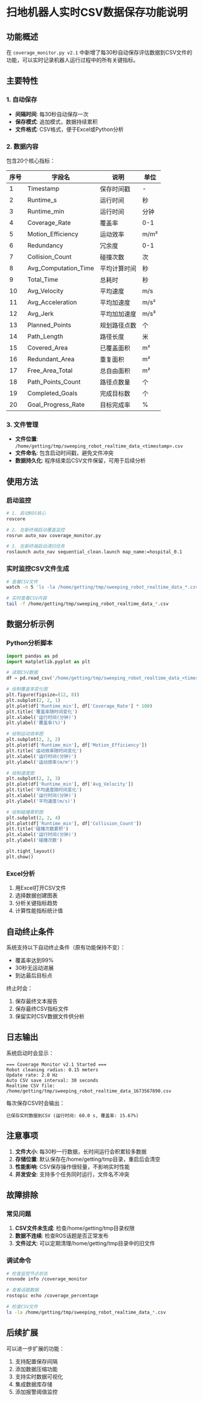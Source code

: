 # 扫地机器人实时CSV数据保存功能说明

## 功能概述

在 `coverage_monitor.py v2.1` 中新增了每30秒自动保存评估数据到CSV文件的功能，可以实时记录机器人运行过程中的所有关键指标。

## 主要特性

### 1. 自动保存
- **间隔时间**: 每30秒自动保存一次
- **保存模式**: 追加模式，数据持续累积
- **文件格式**: CSV格式，便于Excel或Python分析

### 2. 数据内容
包含20个核心指标：

| 序号 | 字段名 | 说明 | 单位 |
|------|--------|------|------|
| 1 | Timestamp | 保存时间戳 | - |
| 2 | Runtime_s | 运行时间 | 秒 |
| 3 | Runtime_min | 运行时间 | 分钟 |
| 4 | Coverage_Rate | 覆盖率 | 0-1 |
| 5 | Motion_Efficiency | 运动效率 | m/m² |
| 6 | Redundancy | 冗余度 | 0-1 |
| 7 | Collision_Count | 碰撞次数 | 次 |
| 8 | Avg_Computation_Time | 平均计算时间 | 秒 |
| 9 | Total_Time | 总耗时 | 秒 |
| 10 | Avg_Velocity | 平均速度 | m/s |
| 11 | Avg_Acceleration | 平均加速度 | m/s² |
| 12 | Avg_Jerk | 平均加加速度 | m/s³ |
| 13 | Planned_Points | 规划路径点数 | 个 |
| 14 | Path_Length | 路径长度 | 米 |
| 15 | Covered_Area | 已覆盖面积 | m² |
| 16 | Redundant_Area | 重复面积 | m² |
| 17 | Free_Area_Total | 总自由面积 | m² |
| 18 | Path_Points_Count | 路径点数量 | 个 |
| 19 | Completed_Goals | 完成目标数 | 个 |
| 20 | Goal_Progress_Rate | 目标完成率 | % |

### 3. 文件管理
- **文件位置**: `/home/getting/tmp/sweeping_robot_realtime_data_<timestamp>.csv`
- **文件命名**: 包含启动时间戳，避免文件冲突
- **数据持久化**: 程序结束后CSV文件保留，可用于后续分析

## 使用方法

### 启动监控
```bash
# 1. 启动ROS核心
roscore

# 2. 在新终端启动覆盖监控
rosrun auto_nav coverage_monitor.py

# 3. 在新终端启动清扫任务
roslaunch auto_nav sequential_clean.launch map_name:=hospital_0.1
```

### 实时监控CSV文件生成
```bash
# 查看CSV文件
watch -n 5 'ls -la /home/getting/tmp/sweeping_robot_realtime_data_*.csv'

# 实时查看CSV内容
tail -f /home/getting/tmp/sweeping_robot_realtime_data_*.csv
```

## 数据分析示例

### Python分析脚本
```python
import pandas as pd
import matplotlib.pyplot as plt

# 读取CSV数据
df = pd.read_csv('/home/getting/tmp/sweeping_robot_realtime_data_<timestamp>.csv')

# 绘制覆盖率变化图
plt.figure(figsize=(12, 8))
plt.subplot(2, 2, 1)
plt.plot(df['Runtime_min'], df['Coverage_Rate'] * 100)
plt.title('覆盖率随时间变化')
plt.xlabel('运行时间(分钟)')
plt.ylabel('覆盖率(%)')

# 绘制运动效率图
plt.subplot(2, 2, 2)
plt.plot(df['Runtime_min'], df['Motion_Efficiency'])
plt.title('运动效率随时间变化')
plt.xlabel('运行时间(分钟)')
plt.ylabel('运动效率(m/m²)')

# 绘制速度图
plt.subplot(2, 2, 3)
plt.plot(df['Runtime_min'], df['Avg_Velocity'])
plt.title('平均速度随时间变化')
plt.xlabel('运行时间(分钟)')
plt.ylabel('平均速度(m/s)')

# 绘制碰撞累积图
plt.subplot(2, 2, 4)
plt.plot(df['Runtime_min'], df['Collision_Count'])
plt.title('碰撞次数累积')
plt.xlabel('运行时间(分钟)')
plt.ylabel('碰撞次数')

plt.tight_layout()
plt.show()
```

### Excel分析
1. 用Excel打开CSV文件
2. 选择数据创建图表
3. 分析关键指标趋势
4. 计算性能指标统计值

## 自动终止条件

系统支持以下自动终止条件（原有功能保持不变）：
- 覆盖率达到99%
- 30秒无运动进展
- 到达最后目标点

终止时会：
1. 保存最终文本报告
2. 保存最终CSV指标文件
3. 保留实时CSV数据文件供分析

## 日志输出

系统启动时会显示：
```
=== Coverage Monitor v2.1 Started ===
Robot cleaning radius: 0.15 meters
Update rate: 2.0 Hz
Auto CSV save interval: 30 seconds
Realtime CSV file: /home/getting/tmp/sweeping_robot_realtime_data_1673567890.csv
```

每次保存CSV时会输出：
```
已保存实时数据到CSV (运行时间: 60.0 s, 覆盖率: 15.67%)
```

## 注意事项

1. **文件大小**: 每30秒一行数据，长时间运行会积累较多数据
2. **存储位置**: 默认保存在/home/getting/tmp目录，重启后会清空
3. **性能影响**: CSV保存操作很轻量，不影响实时性能
4. **并发安全**: 支持多个任务同时运行，文件名不冲突

## 故障排除

### 常见问题
1. **CSV文件未生成**: 检查/home/getting/tmp目录权限
2. **数据不连续**: 检查ROS话题是否正常发布
3. **文件过大**: 可以定期清理/home/getting/tmp目录中的旧文件

### 调试命令
```bash
# 检查监控节点状态
rosnode info /coverage_monitor

# 查看话题数据
rostopic echo /coverage_percentage

# 检查CSV文件
ls -la /home/getting/tmp/sweeping_robot_realtime_data_*.csv
```

## 后续扩展

可以进一步扩展的功能：
1. 支持配置保存间隔
2. 添加数据压缩功能
3. 支持实时数据可视化
4. 集成数据库存储
5. 添加报警阈值监控
